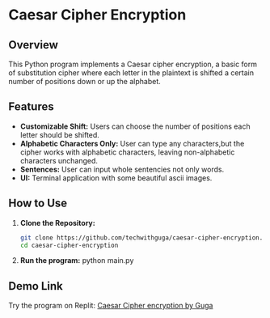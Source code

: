 # Caesar Cipher Encryption

## Overview

This Python program implements a Caesar cipher encryption, a basic form of substitution cipher where each letter in the plaintext is shifted a certain number of positions down or up the alphabet.

## Features

- **Customizable Shift:** Users can choose the number of positions each letter should be shifted.
- **Alphabetic Characters Only:** User can type any characters,but the cipher works with alphabetic characters, leaving non-alphabetic characters unchanged.
- **Sentences:** User can input whole sentencies not only words.
- **UI:** Terminal application with some beautiful ascii images.

## How to Use

1. **Clone the Repository:**
   ```bash
   git clone https://github.com/techwithguga/caesar-cipher-encryption.git
   cd caesar-cipher-encryption
2. **Run the program:**
python main.py

## Demo Link

Try the program on Replit: <a href="https://replit.com/@gukh/caesar-cipher-encryption" target="_blank">Caesar Cipher encryption by Guga</a>



